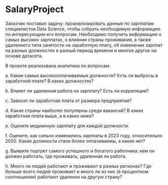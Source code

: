 # SalaryProject
Заказчик поставил задачу: проанализировать данные по зарплатам специалистов Data Science, 
чтобы собрать необходимую информацию по интересующим его вопросам. 
Необходимо получить информацию о самых высоких зарплатах, о влиянии страны проживания, 
а также удаленного типа занятости на заработную плату, об изменении зарплат на разных должностях в разный период времени и многое другое на основе датасета.

В проекте реализована аналитика по вопросам:

a. Какие самые высокооплачиваемые должности? Есть ли выбросы в заработной плате? В каких должностях?

b. Влияет ли удаленная работа на зарплату? Есть ли корреляция?

c. Зависит ли заработная плата от размера предприятия?

d. Какие страны наиболее популярны среди вакансий? В каких заработная плата выше, а в каких ниже?

e. Оцените медианную зарплату для каждой должности.

f. Оцените, как сильно изменились зарплаты в 2023 году, относительно 2020. Какие должности стали более оплачиваемы, а какие нет?

g. Выявите портрет самого успешного и богатого работника: кем он должен работать, где проживать, удаленная ли работа.

h. Много ли людей работают и проживают в разных регионах? Где больше всего людей проживает и много ли из них (в процентном соотношении) работают удаленно на другую страну?
